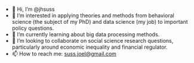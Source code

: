 - 👋 Hi, I’m @jhsuss
- 👀 I’m interested in applying theories and methods from behavioral science (the subject of my PhD) and data science (my job) to important policy questions.  
- 🌱 I’m currently learning about big data processing methods.
- 💞️ I’m looking to collaborate on social science research questions, particularly around economic inequality and financial regulator.
- 📫 How to reach me: suss.joel@gmail.com

<!---
jhsuss/jhsuss is a ✨ special ✨ repository because its `README.md` (this file) appears on your GitHub profile.
You can click the Preview link to take a look at your changes.
--->
